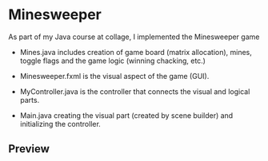 # Minesweeper
As part of my Java course at collage, I implemented the Minesweeper game


* Mines.java includes creation of game board (matrix allocation), mines, toggle flags and the game logic (winning chacking, etc.)

* Minesweeper.fxml is the visual aspect of the game (GUI).

* MyController.java is the controller that connects the visual and logical parts.

* Main.java creating the visual part (created by scene builder) and initializing the controller.

## Preview
